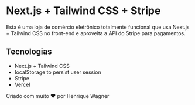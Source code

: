   # Next.js + Tailwind CSS + Stripe


Esta é uma loja de comércio eletrônico totalmente funcional que usa Next.js + Tailwind CSS no front-end e aproveita a API do Stripe para pagamentos.


## Tecnologias

* Next.js + Tailwind CSS
* localStorage to persist user session
* Stripe
* Vercel


Criado com muito ❤️ por Henrique Wagner
